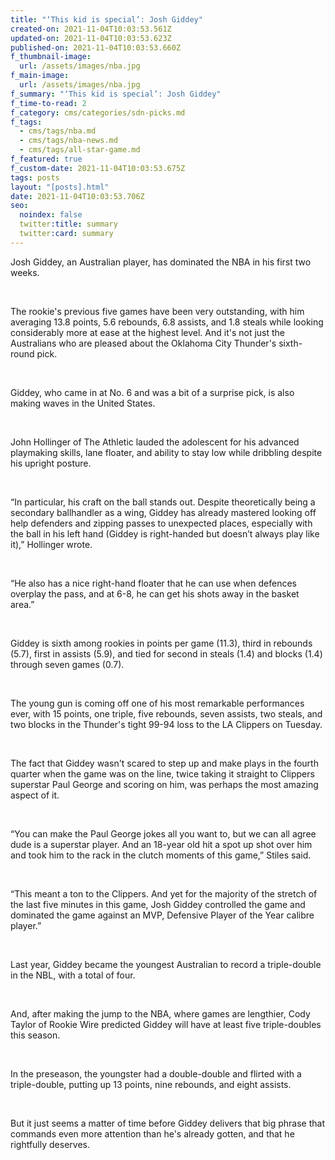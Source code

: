 ```yaml
---
title: "‘This kid is special’: Josh Giddey"
created-on: 2021-11-04T10:03:53.561Z
updated-on: 2021-11-04T10:03:53.623Z
published-on: 2021-11-04T10:03:53.660Z
f_thumbnail-image:
  url: /assets/images/nba.jpg
f_main-image:
  url: /assets/images/nba.jpg
f_summary: "‘This kid is special’: Josh Giddey"
f_time-to-read: 2
f_category: cms/categories/sdn-picks.md
f_tags:
  - cms/tags/nba.md
  - cms/tags/nba-news.md
  - cms/tags/all-star-game.md
f_featured: true
f_custom-date: 2021-11-04T10:03:53.675Z
tags: posts
layout: "[posts].html"
date: 2021-11-04T10:03:53.706Z
seo:
  noindex: false
  twitter:title: summary
  twitter:card: summary
---
```

Josh Giddey, an Australian player, has dominated the NBA in his first two weeks.

 

The rookie's previous five games have been very outstanding, with him averaging 13.8 points, 5.6 rebounds, 6.8 assists, and 1.8 steals while looking considerably more at ease at the highest level. And it's not just the Australians who are pleased about the Oklahoma City Thunder's sixth-round pick.

 

Giddey, who came in at No. 6 and was a bit of a surprise pick, is also making waves in the United States.

 

John Hollinger of The Athletic lauded the adolescent for his advanced playmaking skills, lane floater, and ability to stay low while dribbling despite his upright posture.

 

“In particular, his craft on the ball stands out. Despite theoretically being a secondary ballhandler as a wing, Giddey has already mastered looking off help defenders and zipping passes to unexpected places, especially with the ball in his left hand (Giddey is right-handed but doesn’t always play like it),” Hollinger wrote.

 

“He also has a nice right-hand floater that he can use when defences overplay the pass, and at 6-8, he can get his shots away in the basket area.”

 

Giddey is sixth among rookies in points per game (11.3), third in rebounds (5.7), first in assists (5.9), and tied for second in steals (1.4) and blocks (1.4) through seven games (0.7).

 

The young gun is coming off one of his most remarkable performances ever, with 15 points, one triple, five rebounds, seven assists, two steals, and two blocks in the Thunder's tight 99-94 loss to the LA Clippers on Tuesday.

 

The fact that Giddey wasn't scared to step up and make plays in the fourth quarter when the game was on the line, twice taking it straight to Clippers superstar Paul George and scoring on him, was perhaps the most amazing aspect of it.

 

“You can make the Paul George jokes all you want to, but we can all agree dude is a superstar player. And an 18-year old hit a spot up shot over him and took him to the rack in the clutch moments of this game,” Stiles said.

 

“This meant a ton to the Clippers. And yet for the majority of the stretch of the last five minutes in this game, Josh Giddey controlled the game and dominated the game against an MVP, Defensive Player of the Year calibre player.”

 

Last year, Giddey became the youngest Australian to record a triple-double in the NBL, with a total of four.

 

And, after making the jump to the NBA, where games are lengthier, Cody Taylor of Rookie Wire predicted Giddey will have at least five triple-doubles this season.

 

In the preseason, the youngster had a double-double and flirted with a triple-double, putting up 13 points, nine rebounds, and eight assists.

 

But it just seems a matter of time before Giddey delivers that big phrase that commands even more attention than he's already gotten, and that he rightfully deserves.